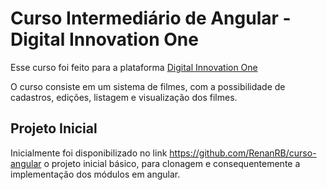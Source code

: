 # Curso Intermediário de Angular - Digital Innovation One

Esse curso foi feito para a plataforma [Digital Innovation One](https://digitalinnovation.one/)

O curso consiste em um sistema de filmes, com a possibilidade de cadastros, edições, listagem e visualização dos filmes.

## Projeto Inicial

Inicialmente foi disponibilizado no link https://github.com/RenanRB/curso-angular o projeto inicial básico, para clonagem e consequentemente a implementação dos módulos em angular. 



## 



